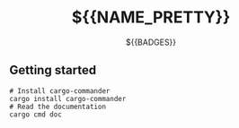 <div align="center">

# ${{NAME_PRETTY}}

${{BADGES}}

</div>

## Getting started

```shell
# Install cargo-commander
cargo install cargo-commander
# Read the documentation
cargo cmd doc
```
